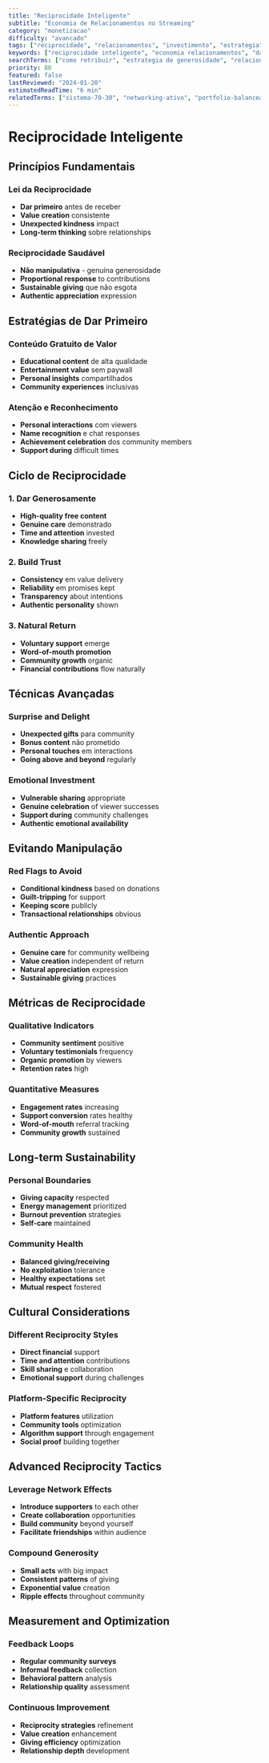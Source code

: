 ```yaml
---
title: "Reciprocidade Inteligente"
subtitle: "Economia de Relacionamentos no Streaming"
category: "monetizacao"
difficulty: "avancado"
tags: ["reciprocidade", "relacionamentos", "investimento", "estrategia"]
keywords: ["reciprocidade inteligente", "economia relacionamentos", "dar primeiro"]
searchTerms: ["como retribuir", "estrategia de generosidade", "relacionamentos streamers"]
priority: 80
featured: false
lastReviewed: "2024-01-20"
estimatedReadTime: "6 min"
relatedTerms: ["sistema-70-30", "networking-ativo", "portfolio-balanceamento"]
---
```


# Reciprocidade Inteligente

## Princípios Fundamentais

### Lei da Reciprocidade
- **Dar primeiro** antes de receber
- **Value creation** consistente
- **Unexpected kindness** impact
- **Long-term thinking** sobre relationships

### Reciprocidade Saudável
- **Não manipulativa** - genuína generosidade
- **Proportional response** to contributions
- **Sustainable giving** que não esgota
- **Authentic appreciation** expression

## Estratégias de Dar Primeiro

### Conteúdo Gratuito de Valor
- **Educational content** de alta qualidade
- **Entertainment value** sem paywall
- **Personal insights** compartilhados
- **Community experiences** inclusivas

### Atenção e Reconhecimento
- **Personal interactions** com viewers
- **Name recognition** e chat responses
- **Achievement celebration** dos community members
- **Support during** difficult times

## Ciclo de Reciprocidade

### 1. Dar Generosamente
- **High-quality free content**
- **Genuine care** demonstrado
- **Time and attention** invested
- **Knowledge sharing** freely

### 2. Build Trust
- **Consistency** em value delivery
- **Reliability** em promises kept
- **Transparency** about intentions
- **Authentic personality** shown

### 3. Natural Return
- **Voluntary support** emerge
- **Word-of-mouth promotion**
- **Community growth** organic
- **Financial contributions** flow naturally

## Técnicas Avançadas

### Surprise and Delight
- **Unexpected gifts** para community
- **Bonus content** não prometido
- **Personal touches** em interactions
- **Going above and beyond** regularly

### Emotional Investment
- **Vulnerable sharing** appropriate
- **Genuine celebration** of viewer successes
- **Support during** community challenges
- **Authentic emotional availability**

## Evitando Manipulação

### Red Flags to Avoid
- **Conditional kindness** based on donations
- **Guilt-tripping** for support
- **Keeping score** publicly
- **Transactional relationships** obvious

### Authentic Approach
- **Genuine care** for community wellbeing
- **Value creation** independent of return
- **Natural appreciation** expression
- **Sustainable giving** practices

## Métricas de Reciprocidade

### Qualitative Indicators
- **Community sentiment** positive
- **Voluntary testimonials** frequency
- **Organic promotion** by viewers
- **Retention rates** high

### Quantitative Measures
- **Engagement rates** increasing
- **Support conversion** rates healthy
- **Word-of-mouth** referral tracking
- **Community growth** sustained

## Long-term Sustainability

### Personal Boundaries
- **Giving capacity** respected
- **Energy management** prioritized
- **Burnout prevention** strategies
- **Self-care** maintained

### Community Health
- **Balanced giving/receiving**
- **No exploitation** tolerance
- **Healthy expectations** set
- **Mutual respect** fostered

## Cultural Considerations

### Different Reciprocity Styles
- **Direct financial** support
- **Time and attention** contributions
- **Skill sharing** e collaboration
- **Emotional support** during challenges

### Platform-Specific Reciprocity
- **Platform features** utilization
- **Community tools** optimization
- **Algorithm support** through engagement
- **Social proof** building together

## Advanced Reciprocity Tactics

### Leverage Network Effects
- **Introduce supporters** to each other
- **Create collaboration** opportunities
- **Build community** beyond yourself
- **Facilitate friendships** within audience

### Compound Generosity
- **Small acts** with big impact
- **Consistent patterns** of giving
- **Exponential value** creation
- **Ripple effects** throughout community

## Measurement and Optimization

### Feedback Loops
- **Regular community surveys**
- **Informal feedback** collection
- **Behavioral pattern** analysis
- **Relationship quality** assessment

### Continuous Improvement
- **Reciprocity strategies** refinement
- **Value creation** enhancement
- **Giving efficiency** optimization
- **Relationship depth** development